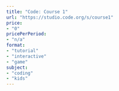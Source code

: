 ```yaml
---
title: "Code: Course 1"
url: "https://studio.code.org/s/course1"
price: 
- "0"
pricePerPeriod: 
- "n/a"
format: 
- "tutorial"
- "interactive"
- "game"
subject: 
- "coding"
- "kids"
---
```

